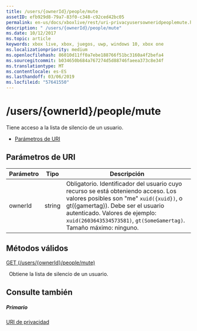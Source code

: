 ```yaml
---
title: /users/{ownerId}/people/mute
assetID: efb929d8-79a7-83f0-c348-c92ced42bc05
permalink: en-us/docs/xboxlive/rest/uri-privacyusersowneridpeoplemute.html
description: " /users/{ownerId}/people/mute"
ms.date: 10/12/2017
ms.topic: article
keywords: xbox live, xbox, juegos, uwp, windows 10, xbox one
ms.localizationpriority: medium
ms.openlocfilehash: 86010d11ff0a7ebe188766f51bc3160a4f2befa4
ms.sourcegitcommit: b034650b684a767274d5d88746faeea373c8e34f
ms.translationtype: MT
ms.contentlocale: es-ES
ms.lasthandoff: 03/06/2019
ms.locfileid: "57641550"
---
```

# <a name="usersowneridpeoplemute"></a>/users/{ownerId}/people/mute
Tiene acceso a la lista de silencio de un usuario.

  * [Parámetros de URI](#ID4EQ)

<a id="ID4EQ"></a>


## <a name="uri-parameters"></a>Parámetros de URI

| Parámetro| Tipo| Descripción|
| --- | --- | --- |
| ownerId| string| Obligatorio. Identificador del usuario cuyo recurso se está obteniendo acceso. Los valores posibles son "me" <code>xuid({xuid})</code>, o gt({gamertag}). Debe ser el usuario autenticado. Valores de ejemplo: <code>xuid(2603643534573581)</code>, <code>gt(SomeGamertag)</code>. Tamaño máximo: ninguno. |

<a id="ID4ETB"></a>


## <a name="valid-methods"></a>Métodos válidos

[GET (/users/{ownerId}/people/mute)](uri-privacyusersowneridpeoplemuteget.md)

&nbsp;&nbsp;Obtiene la lista de silencio de un usuario.

<a id="ID4E4B"></a>


## <a name="see-also"></a>Consulte también

<a id="ID4E6B"></a>


##### <a name="parent"></a>Primario

[URI de privacidad](atoc-reference-privacyv2.md)
